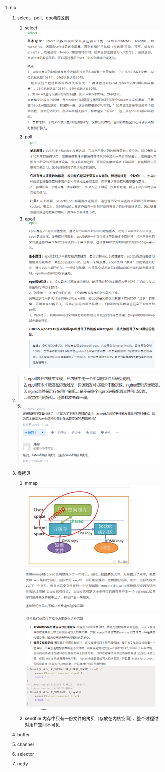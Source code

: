 1. nio

   1. select、poll、epoll的区别

      1. select    ![image-20210914152249696](image-20210914152249696.png)
      2. poll ![image-20210914152318089](image-20210914152318089.png)
      3. epoll ![image-20210914152339830](image-20210914152339830.png)
   4. ![image-20210914203322784](image-20210914203322784.png)
      5. ![image-20210914203454462](image-20210914203454462.png)

   2. 零拷贝

      1. mmap ![image-20210914152522024](image-20210914152522024.png)

         ![image-20210914152538575](image-20210914152538575.png)

      2. sendfile 内存中只有一份文件的拷贝（存放在内核空间），整个过程过对用户空间不可见

   3. buffer

   4. channel

   5. selector
   
   6. netty